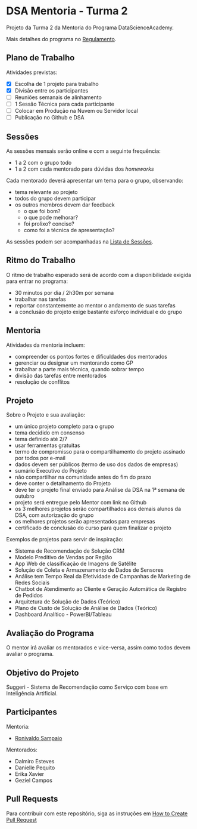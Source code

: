 # DSA Mentoria - Turma 2

Projeto da Turma 2 da Mentoria do Programa DataScienceAcademy.

Mais detalhes do programa no [Regulamento](https://blog.dsacademy.com.br/programa-de-mentoria-entre-os-alunos-dsa-temporada-2021/).

## Plano de Trabalho

Atividades previstas:
- [X] Escolha de 1 projeto para trabalho
- [X] Divisão entre os participantes
- [ ] Reuniões semanais de alinhamento
- [ ] 1 Sessão Técnica para cada participante
- [ ] Colocar em Produção na Nuvem ou Servidor local
- [ ] Publicação no Github e DSA

## Sessões

As sessões mensais serão online e com a seguinte frequência:
- 1 a 2 com o grupo todo
- 1 a 2 com cada mentorado para dúvidas dos *homeworks*

Cada mentorado deverá apresentar um tema para o grupo, observando:
- tema relevante ao projeto
- todos do grupo devem participar
- os outros membros devem dar feedback
  - o que foi bom?
  - o que pode melhorar?
  - foi prolixo? conciso?
  - como foi a técnica de apresentação?

As sessões podem ser acompanhadas na [Lista de Sessões](./SESSOES.md).

## Ritmo do Trabalho

O ritmo de trabalho esperado será de acordo com a disponibilidade exigida para entrar no programa:
- 30 minutos por dia / 2h30m por semana
- trabalhar nas tarefas
- reportar constantemente ao mentor o andamento de suas tarefas
- a conclusão do projeto exige bastante esforço individual e do grupo

## Mentoria

Atividades da mentoria incluem:
- compreender os pontos fortes e dificuldades dos mentorados
- gerenciar ou designar um mentorando como GP
- trabalhar a parte mais técnica, quando sobrar tempo
- divisão das tarefas entre mentorados
- resolução de conflitos

## Projeto

Sobre o Projeto e sua avaliação:
- um único projeto completo para o grupo
- tema decidido em consenso
- tema definido até 2/7
- usar ferramentas gratuitas
- termo de compromisso para o compartilhamento do projeto assinado por todos por e-mail
- dados devem ser públicos (termo de uso dos dados de empresas)
- sumário Executivo do Projeto
- não compartilhar na comunidade antes do fim do prazo
- deve conter o detalhamento do Projeto
- deve ter o projeto final enviado para Análise da DSA na 1ª semana de outubro
- projeto será entregue pelo Mentor com link no Github
- os 3 melhores projetos serão compartilhados aos demais alunos da DSA, com autorização do grupo
- os melhores projetos serão apresentados para empresas
- certificado de conclusão do curso para quem finalizar o projeto

Exemplos de projetos para servir de inspiração:
- Sistema de Recomendação de Solução CRM
- Modelo Preditivo de Vendas por Região
- App Web de classificação de Imagens de Satélite
- Solução de Coleta e Armazenamento de Dados de Sensores
- Análise tem Tempo Real da Efetividade de Campanhas de Marketing de Redes Sociais
- Chatbot de Atendimento ao Cliente e Geração Automática de Registro de Pedidos
- Arquitetura de Solução de Dados (Teórico)
- Plano de Custo de Solução de Análise de Dados (Teórico)
- Dashboard Analítico - PowerBI/Tableau

## Avaliação do Programa

O mentor irá avaliar os mentorados e vice-versa, assim como todos devem avaliar o programa.
 
## Objetivo do Projeto
 
Suggeri - Sistema de Recomendação como Serviço com base em Inteligência Artificial.
 
## Participantes
 
Mentoria:
 - [Ronivaldo Sampaio](https://github.com/ronivaldo/)

Mentorados:
- Dalmiro Esteves
- Danielle Pequito
- Erika Xavier
- Geziel Campos

## Pull Requests

Para contribuir com este repositório, siga as instruções em [How to Create Pull Request](https://opensource.com/article/19/7/create-pull-request-github)
